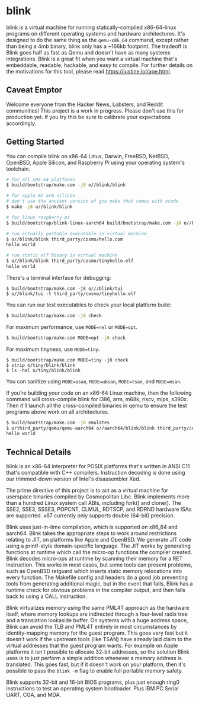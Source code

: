 # blink

blink is a virtual machine for running statically-compiled x86-64-linux
programs on different operating systems and hardware architectures. It's
designed to do the same thing as the `qemu-x86_64` command, except
rather than being a 4mb binary, blink only has a ~166kb footprint. The
tradeoff is Blink goes half as fast as Qemu and doesn't have as many
systems integrations. Blink is a great fit when you want a virtual
machine that's embeddable, readable, hackable, and easy to compile. For
further details on the motivations for this tool, please read
<https://justine.lol/ape.html>.

## Caveat Emptor

Welcome everyone from the Hacker News, Lobsters, and Reddit communities!
This project is a work in progress. Please don't use this for production
yet. If you try this be sure to calibrate your expectations accordingly.

## Getting Started

You can compile blink on x86-64 Linux, Darwin, FreeBSD, NetBSD, OpenBSD,
Apple Silicon, and Raspberry Pi using your operating system's toolchain.

```sh
# for all x86-64 platforms
$ build/bootstrap/make.com -j8 o//blink/blink

# for apple m1 arm silicon
# don't use the ancient version of gnu make that comes with xcode
$ make -j8 o//blink/blink

# for linux raspberry pi
$ build/bootstrap/blink-linux-aarch64 build/bootstrap/make.com -j8 o//blink/blink

# run actually portable executable in virtual machine
$ o//blink/blink third_party/cosmo/hello.com
hello world

# run static elf binary in virtual machine
$ o//blink/blink third_party/cosmo/tinyhello.elf
hello world
```

There's a terminal interface for debugging:

```
$ build/bootstrap/make.com -j8 o///blink/tui
$ o//blink/tui -t third_party/cosmo/tinyhello.elf
```

You can run our test executables to check your local platform build:

```sh
$ build/bootstrap/make.com -j8 check
```

For maximum performance, use `MODE=rel` or `MODE=opt`.

```sh
$ build/bootstrap/make.com MODE=opt -j8 check
```

For maximum tinyness, use `MODE=tiny`.

```
$ build/bootstrap/make.com MODE=tiny -j8 check
$ strip o/tiny/blink/blink
$ ls -hal o/tiny/blink/blink
```

You can sanitize using `MODE=asan`, `MODE=ubsan`, `MODE=tsan`, and
`MODE=msan`.

If you're building your code on an x86-64 Linux machine, then the
following command will cross-compile blink for i386, arm, m68k, riscv,
mips, s390x. Then it'll launch all the cross-compiled binaries in qemu
to ensure the test programs above work on all architectures.

```sh
$ build/bootstrap/make.com -j8 emulates
$ o/third_party/qemu/qemu-aarch64 o//aarch64/blink/blink third_party/cosmo/hello.com
hello world
```

## Technical Details

blink is an x86-64 interpreter for POSIX platforms that's written in
ANSI C11 that's compatible with C++ compilers. Instruction decoding is
done using our trimmed-down version of Intel's disassembler Xed.

The prime directive of this project is to act as a virtual machine for
userspace binaries compiled by Cosmopolitan Libc. Blink implements more
than a hundred Linux system call ABIs, including fork() and clone(). The
SSE2, SSE3, SSSE3, POPCNT, CLMUL, RDTSCP, and RDRND hardware ISAs are
supported. x87 currently only supports double (64-bit) precision.

Blink uses just-in-time compilation, which is supported on x86_64 and
aarch64. Blink takes the appropriate steps to work around restrictions
relating to JIT, on platforms like Apple and OpenBSD. We generate JIT
code using a printf-style domain-specific language. The JIT works by
generating functions at runtime which call the micro-op functions the
compiler created. Blink decodes micro-ops at runtime by scanning their
memory for a RET instruction. This works in most cases, but some tools
can present problems, such as OpenBSD retguard which inserts static
memory relocations into every function. The Makefile config and headers
do a good job preventing tools from generating additional magic, but in
the event that fails, Blink has a runtime check for obvious problems in
the compiler output, and then falls back to using a CALL instruction.

Blink virtualizes memory using the same PML4T approach as the hardware
itself, where memory lookups are indirected through a four-level radix
tree and a translation lookaside buffer. On systems with a huge address
space, Blink can avoid the TLB and PML4T entirely in most circumstances
by identity-mapping memory for the guest program. This goes very fast
but it doesn't work if the upstream tools (like TSAN) have already laid
claim to the virtual addresses that the guest program wants. For example
on Apple platforms it isn't possible to allocate 32-bit addresses, so
the solution Blink uses is to just perform a simple addition whenever a
memory address is translated. This goes fast, but if it doesn't work on
your platform, then it's possible to pass the `blink -m` flag to enable
full portable memory safety.

Blink supports 32-bit and 16-bit BIOS programs, plus just enough ring0
instructions to test an operating system bootloader. Plus IBM PC Serial
UART, CGA, and MDA.
